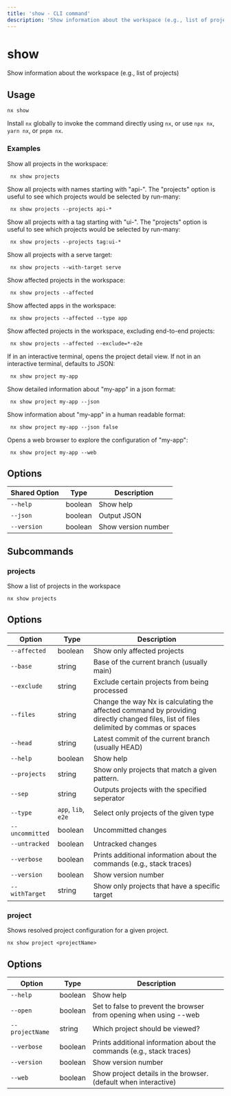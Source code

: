 ```yaml
---
title: 'show - CLI command'
description: 'Show information about the workspace (e.g., list of projects)'
---
```


# show

Show information about the workspace (e.g., list of projects)

## Usage

```shell
nx show
```

Install `nx` globally to invoke the command directly using `nx`, or use `npx nx`, `yarn nx`, or `pnpm nx`.

### Examples

Show all projects in the workspace:

```shell
 nx show projects
```

Show all projects with names starting with "api-". The "projects" option is useful to see which projects would be selected by run-many:

```shell
 nx show projects --projects api-*
```

Show all projects with a tag starting with "ui-". The "projects" option is useful to see which projects would be selected by run-many:

```shell
 nx show projects --projects tag:ui-*
```

Show all projects with a serve target:

```shell
 nx show projects --with-target serve
```

Show affected projects in the workspace:

```shell
 nx show projects --affected
```

Show affected apps in the workspace:

```shell
 nx show projects --affected --type app
```

Show affected projects in the workspace, excluding end-to-end projects:

```shell
 nx show projects --affected --exclude=*-e2e
```

If in an interactive terminal, opens the project detail view. If not in an interactive terminal, defaults to JSON:

```shell
 nx show project my-app
```

Show detailed information about "my-app" in a json format:

```shell
 nx show project my-app --json
```

Show information about "my-app" in a human readable format:

```shell
 nx show project my-app --json false
```

Opens a web browser to explore the configuration of "my-app":

```shell
 nx show project my-app --web
```

## Options

| Shared Option | Type    | Description         |
| ------------- | ------- | ------------------- |
| `--help`      | boolean | Show help           |
| `--json`      | boolean | Output JSON         |
| `--version`   | boolean | Show version number |

## Subcommands

### projects

Show a list of projects in the workspace

```shell
nx show projects
```

## Options

| Option          | Type                | Description                                                                                                                            |
| --------------- | ------------------- | -------------------------------------------------------------------------------------------------------------------------------------- |
| `--affected`    | boolean             | Show only affected projects                                                                                                            |
| `--base`        | string              | Base of the current branch (usually main)                                                                                              |
| `--exclude`     | string              | Exclude certain projects from being processed                                                                                          |
| `--files`       | string              | Change the way Nx is calculating the affected command by providing directly changed files, list of files delimited by commas or spaces |
| `--head`        | string              | Latest commit of the current branch (usually HEAD)                                                                                     |
| `--help`        | boolean             | Show help                                                                                                                              |
| `--projects`    | string              | Show only projects that match a given pattern.                                                                                         |
| `--sep`         | string              | Outputs projects with the specified seperator                                                                                          |
| `--type`        | `app`, `lib`, `e2e` | Select only projects of the given type                                                                                                 |
| `--uncommitted` | boolean             | Uncommitted changes                                                                                                                    |
| `--untracked`   | boolean             | Untracked changes                                                                                                                      |
| `--verbose`     | boolean             | Prints additional information about the commands (e.g., stack traces)                                                                  |
| `--version`     | boolean             | Show version number                                                                                                                    |
| `--withTarget`  | string              | Show only projects that have a specific target                                                                                         |

### project

Shows resolved project configuration for a given project.

```shell
nx show project <projectName>
```

## Options

| Option          | Type    | Description                                                           |
| --------------- | ------- | --------------------------------------------------------------------- |
| `--help`        | boolean | Show help                                                             |
| `--open`        | boolean | Set to false to prevent the browser from opening when using --web     |
| `--projectName` | string  | Which project should be viewed?                                       |
| `--verbose`     | boolean | Prints additional information about the commands (e.g., stack traces) |
| `--version`     | boolean | Show version number                                                   |
| `--web`         | boolean | Show project details in the browser. (default when interactive)       |

